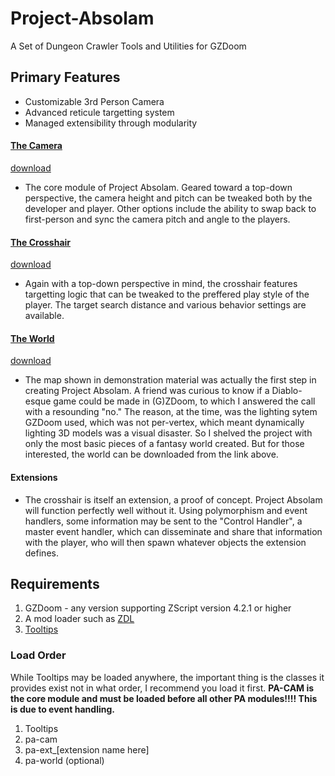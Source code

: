 # Project-Absolam
A Set of Dungeon Crawler Tools and Utilities for GZDoom

## Primary Features
- Customizable 3rd Person Camera
- Advanced reticule targetting system
- Managed extensibility through modularity

#### [The Camera](https://github.com/Saican/Project-Absolam/tree/pa-cam "### The Camera")
[download](https://drive.google.com/file/d/1T4Ilj1tVjsUkHA6jywCQVNWocVfegbXw/view?usp=sharing)
- The core module of Project Absolam.  Geared toward a top-down perspective, the camera height and pitch can be tweaked both by the developer and player.  Other options include the ability to swap back to first-person and sync the camera pitch and angle to the players.

#### [The Crosshair](https://github.com/Saican/Project-Absolam/tree/pa-ext_ret)
[download](https://drive.google.com/file/d/1-zrwseflDzKjxLcSf3gzuY1jWP--Au8L/view?usp=sharing)
- Again with a top-down perspective in mind, the crosshair features targetting logic that can be tweaked to the preffered play style of the player.  The target search distance and various behavior settings are available.

#### [The World]()
[download](https://drive.google.com/file/d/1pz0cWcjhH1QTI6VwAePbh4BWBPk3O86i/view?usp=sharing)
- The map shown in demonstration material was actually the first step in creating Project Absolam.  A friend was curious to know if a Diablo-esque game could be made in (G)ZDoom, to which I answered the call with a resounding "no."  The reason, at the time, was the lighting sytem GZDoom used, which was not per-vertex, which meant dynamically lighting 3D models was a visual disaster.  So I shelved the project with only the most basic pieces of a fantasy world created.  But for those interested, the world can be downloaded from the link above.

#### Extensions
- The crosshair is itself an extension, a proof of concept.  Project Absolam will function perfectly well without it.  Using polymorphism and event handlers, some information may be sent to the "Control Handler", a master event handler, which can disseminate and share that information with the player, who will then spawn whatever objects the extension defines.

## Requirements
1. GZDoom - any version supporting ZScript version 4.2.1 or higher
2. A mod loader such as [ZDL](https://github.com/lcferrum/qzdl)
3. [Tooltips](https://forum.zdoom.org/viewtopic.php?t=68495)

### Load Order
While Tooltips may be loaded anywhere, the important thing is the classes it provides exist not in what order, I recommend you load it first.
**PA-CAM is the core module and must be loaded before all other PA modules!!!!  This is due to event handling.**
1. Tooltips
2. pa-cam
3. pa-ext_[extension name here]
4. pa-world (optional)
